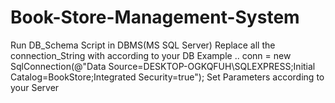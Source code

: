 # Book-Store-Management-System
Run DB_Schema Script in DBMS(MS SQL Server)
Replace all the connection_String with according to your DB
Example ..  conn = new SqlConnection(@"Data Source=DESKTOP-OGKQFUH\SQLEXPRESS;Initial Catalog=BookStore;Integrated Security=true");
Set Parameters according to your Server
